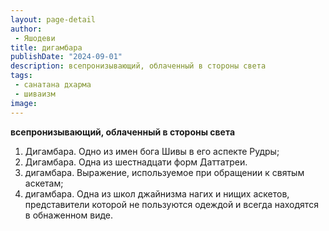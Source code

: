 ```yaml
---
layout: page-detail
author:
 - Яшодеви
title: дигамбара
publishDate: "2024-09-01"
description: всепронизывающий, облаченный в стороны света
tags:
 - санатана дхарма
 - шиваизм
image: 
---
```


__всепронизывающий, облаченный в стороны света__
1) Дигамбара. Одно из имен бога Шивы в его аспекте Рудры;
2) Дигамбара. Одна из шестнадцати форм Даттатреи.
3) дигамбара. Выражение, используемое при обращении к святым аскетам;
4) дигамбара. Одна из школ джайнизма нагих и нищих аскетов, представители которой не пользуются одеждой и всегда находятся в обнаженном виде.

